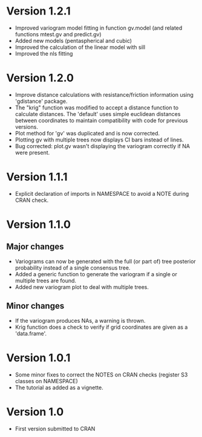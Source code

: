 # Version 1.2.1
* Improved variogram model fitting in function gv.model (and related functions mtest.gv and predict.gv)
* Added new models (pentaspherical and cubic)
* Improved the calculation of the linear model with sill
* Improved the nls fitting

# Version 1.2.0

* Improve distance calculations with resistance/friction information using 'gdistance' package.	
* The "krig" function was modified to accept a distance function to calculate distances. The 'default' uses simple euclidean distances between coordinates to maintain compatibility with code for previous versions. 
* Plot method for 'gv' was duplicated and is now corrected.
* Plotting gv with multiple trees now displays CI bars instead of lines.	
* Bug corrected: plot.gv wasn't displaying the variogram correctly if NA were present.
	
# Version 1.1.1

* Explicit declaration of imports in NAMESPACE to avoid a NOTE during CRAN check.

# Version 1.1.0

## Major changes
		
* Variograms can now be generated with the full (or part of) tree posterior probability instead of a single consensus tree.
* Added a generic function to generate the variogram if a single or multiple trees are found.
* Added new variogram plot to deal with multiple trees.

## Minor changes
	
* If the variogram produces NAs, a warning is thrown.
* Krig function does a check to verify if grid coordinates are given as a 'data.frame'.
	

# Version 1.0.1

* Some minor fixes to correct the NOTES on CRAN checks (register S3 classes on NAMESPACE)
* The tutorial as added as a vignette.
	

# Version 1.0

* First version submitted to CRAN
	
